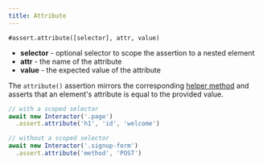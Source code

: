 ```yaml
---
title: Attribute
---
```


`#assert.attribute([selector], attr, value)`

- **selector** - optional selector to scope the assertion to a nested element
- **attr** - the name of the attribute
- **value** - the expected value of the attribute

The `attribute()` assertion mirrors the corresponding [helper
method](/helpers/attribute) and asserts that an element's attribute is equal to
the provided value.

``` javascript
// with a scoped selector
await new Interactor('.page')
  .assert.attribute('h1', 'id', 'welcome')

// without a scoped selector
await new Interactor('.signup-form')
  .assert.attribute('method', 'POST')
```
